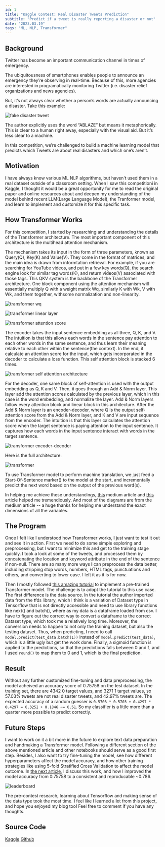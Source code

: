 ```yaml
---
id: 1
title: "Kaggle Contest: Real Disaster Tweets Prediction"
subtitle: "Predict if a tweet is really reporting a disaster or not"
date: "2023.03.19"
tags: "ML, NLP, Transformer"
---
```


## Background

Twitter has become an important communication channel in times of emergency.

The ubiquitousness of smartphones enables people to announce an emergency they’re observing in real-time. Because of this, more agencies are interested in programatically monitoring Twitter (i.e. disaster relief organizations and news agencies).

But, it’s not always clear whether a person’s words are actually announcing a disaster. Take this example:

![fake disaster tweet](../images/fake_disaster_tweet.png)

The author explicitly uses the word “ABLAZE” but means it metaphorically. This is clear to a human right away, especially with the visual aid. But it’s less clear to a machine.

In this competition, we’re challenged to build a machine learning model that predicts which Tweets are about real disasters and which one’s aren’t.

## Motivation

I have always know various ML NLP algorithms, but haven't used them in a real dataset outside of a classroom setting. When I saw this competitioni in Kaggle, I thought it would be a great opportunity for me to read the original paper and online resources about and deepen my understanding of the model behind recent LLM(Large Language Model), the Tranformer model, and learn to implement and customize it for this specific task.

## How Transformer Works

For this competition, I started by researching and understanding the details of the Transformer architecture. The most important component of this architecture is the multihead attention mechanism.

The mechanism takes its input in the form of three parameters, known as Query(Q), Key(K) and Value(V). They come in the format of matrices, and the main idea is drawn from informtation retrieval. For example, if you are searching for YouTube videos, and put in a few key words(Q), the search engine look for similar tag words(K), and return videos(V) associated with those tags. This QKV system is the backbone of the Transformer architecture. One block component using the attention mechanism will essentially multiply Q with a weight matrix Wq, similarly K with Wk, V with Wk, and them together, withsome normalization and non-linearity.

![transformer wq](../images/transformer_wq.webp)

![transformer linear layer](../images/transformer_linear_layer.webp)

![transformer attention score](../images/transformer_attention_score.webp)

The encoder takes the input sentence embedding as all three, Q, K, and V. The intuition is that this allows each words in the sentence pay attention to each other words in the same sentence, and thus learn their meaning relative to each other within the sentence(the context). In the end, it calculate an attention score for the input, which gets incorporated in the decoder to calculate a loss function. This self attention block is stacked 6 times.

![transformer self attention architecture](../images/transformer_self_attention_architecture.webp)

For the decoder, one same block of self-attention is used with the output embedding as Q, K and V. Then, it goes through an Add & Norm layer. This layer add the attention scores calculated by the previous layer, which in this case is the word embedding, and normalize the layer. Add & Norm layers follow every attention block and linear block in this architecture. After the Add & Norm layer is an encoder-decoder, where Q is the output self-attention score from the Add & Norm layer, and K and V are input sequence from the encoder. The intuition is that this layer calculates the attention score when the target sentence is paying attention to the input sentence. It captures how each words in the input sentence interact with words in the target sentence.

![transformer encoder-decoder](../images/transformer_encoder_decoder.webp)

Here is the full architecture:

![transformer](../images/transformer.webp)

To use Transformer model to perform machine translation, we just feed a Start-Of-Sentence marker(<SOS>) to the model at the start, and incrementally predict the next word based on the output of the previous word(s).

In helping me achieve these understandings, [this](https://towardsdatascience.com/transformers-explained-visually-part-3-multi-head-attention-deep-dive-1c1ff1024853) medium article and [this](<https://kikaben.com/transformers-encoder-decoder/#:~:text=The%20transformer%20uses%20an%20encoder,an%20output%20sentence%20(translation).>) article helped me tremendiously. And most of the diagrams are from the medium article -- a huge thanks for helping me understand the exact dimensions of all the variables.

## The Program

Once I felt like I understood how Transformer works, I just want to test it out and see it in action. First we need to do some simple exploring and preprocessing, but I want to minimize this and get to the training stage quickly. I took a look at some of the tweets, and processed them by concatenating the location and keyword attribute in the end of the sentence if non-null. There are so many more ways I can preprocess the data better, including stripping stop words, numbers, HTML tags, punctuations and others, and converting to lower case. I left it as it is for now.

Then I mostly followed [this amazing tutorial](https://blog.paperspace.com/transformers-text-classification/) to implement a pre-trained Transformer model. The challenge is to adopt the tutorial to this use case. The first difference is the data source. In the tutorial the author imported data from the tfds library, which I think is a variation of Dataset type in Tensorflow that is not directly accessible and need to use library functions like next() and batch(), where as my data is a dataframe loaded from csv. I have to figure out the correct way to convert a dataframe to the correct Dataset type, which took me a relatively long time. Moreover, the conversion needs to happen to not only the training dataset, but also the testing dataset. Thus, when predicting, I need to call `model.predict(test_data.batch(1))` instead of `model.predict(test_data)`, which is a little ugly but get the work done. Finally, a sigmoid function is applied to the predictions, so that the predictions falls between 0 and 1, and I used `round()` to map them to 0 and 1, which is the final prediction.

## Result

Without any further customized fine-tuning and data preprocessing, the model acheived an accuracy score of 0.75758 on the test dataset. In the training set, there are 4342 0 target values, and 3271 1 target values, so 57.03% tweets are not real disaster tweets, and 42.97% tweets are. The expected accuracy of a random guesser is `0.5703 * 0.5703 + 0.4297 * 0.4297 = 0.3252 + 0.1846 ~= 0.51`. So my classifier is a little more than a quarter more possible to predict correctly.

## Future Steps

I want to work on it a bit more in the future to explore text data preparation and handmaking a Transformer model. Following a different section of the above mentioned article and other notebooks should serve as a good first step. Besides, I also want to try fine-tuning the model, see how different hyperparameters affect the model accuracy, and how other training strategies like using 5-fold Stratified Cross Validation to affect the model outcome. In [the next article](/pages/article/3.html), I discuss this work, and how I improved the model accuracy from 0.75758 to a consistent and reproducable ~0.786. 

![leaderboard](../images/real_disaster_leaderboard.PNG)

The pre-contest research, learning about Tensorflow and making sense of the data type took the most time. I feel like I learned a lot from this project, and hope you enjoyed my blog too! Feel free to comment if you have any thoughts.

## Source Code

[Kaggle](https://www.kaggle.com/code/tianyimasf/real-disaster-tweets-prediction-with-transformer) [Github](https://github.com/tianyimasf/kaggle/blob/main/real-disaster-tweets-prediction-with-transformer.ipynb)
